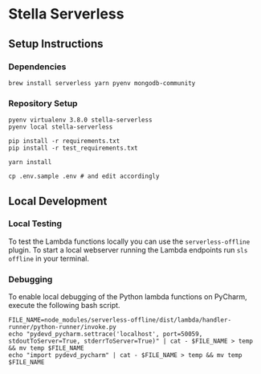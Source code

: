 # Stella Serverless

## Setup Instructions
### Dependencies
```shell
brew install serverless yarn pyenv mongodb-community
```

### Repository Setup
```shell
pyenv virtualenv 3.8.0 stella-serverless
pyenv local stella-serverless

pip install -r requirements.txt
pip install -r test_requirements.txt

yarn install

cp .env.sample .env # and edit accordingly
```

## Local Development
### Local Testing
To test the Lambda functions locally you can use the `serverless-offline` plugin. To start a local webserver running
the Lambda endpoints run `sls offline` in your terminal.

### Debugging
To enable local debugging of the Python lambda functions on PyCharm, execute the following bash script.

```shell
FILE_NAME=node_modules/serverless-offline/dist/lambda/handler-runner/python-runner/invoke.py
echo "pydevd_pycharm.settrace('localhost', port=50059, stdoutToServer=True, stderrToServer=True)" | cat - $FILE_NAME > temp && mv temp $FILE_NAME
echo "import pydevd_pycharm" | cat - $FILE_NAME > temp && mv temp $FILE_NAME
```